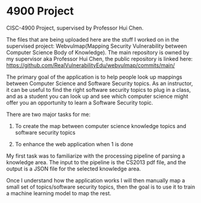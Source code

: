 # 4900 Project
CISC-4900 Project, supervised by Professor Hui Chen. 

The files that are being uploaded here are the stuff I worked on in the supervised project: Webvulmap(Mapping Security Vulnerability between Computer Science Body of Knowledge). 
The main repository is owned by my supervisor aka Professor Hui Chen, the public repository is linked here: https://github.com/RealVulnerabilityEdu/webvulmap/commits/main/

The primary goal of the application is to help people look up mappings
between Computer Science and Software Security topics. As an instructor,
it can be useful to find the right software security topics to plug in a
class, and as a student you can look up and see which computer science
might offer you an opportunity to learn a Software Security topic.

There are two major tasks for me:

1. To create the map between computer science knowledge topics and
software security topics

2. To enhance the web application when 1 is done


My first task was to familiarize with the processing pipeline of parsing a knowledge area. 
The input to the pipeline is the CS2013 pdf file, and the output is a JSON file for the selected knowledge area.

Once I understand how the application works I will then manually map a small set of
topics/software security topics, then the goal is to use it to train a machine learning
model to map the rest.
